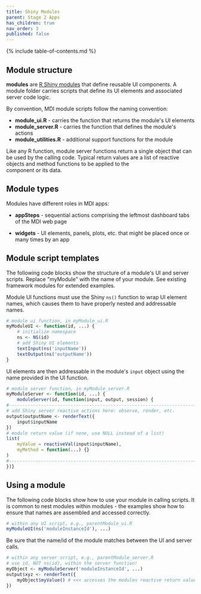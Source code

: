 ```yaml
---
title: Shiny Modules
parent: Stage 2 Apps
has_children: true
nav_order: 3
published: false
---
```


{% include table-of-contents.md %}

## Module structure

**modules** are 
[R Shiny modules](https://shiny.rstudio.com/articles/modules.html)
that define reusable UI components.
A module folder carries scripts that define its UI elements and 
associated server code logic.

By convention, MDI module scripts follow the naming convention:

- **module_ui.R** - carries the function that returns the module's UI elements
- **module_server.R** - carries the function that defines the module's actions
- **module_utilities.R** - additional support functions for the module

Like any R function, module server functions return a single
object that can be used by the calling code. Typical return values
are a list of reactive objects and method functions to be applied to the  
component or its data.

## Module types

Modules have different roles in MDI apps:

- **appSteps** - sequential actions comprising the leftmost dashboard 
tabs of the MDI web page

- **widgets** - UI elements, panels, plots, etc. that
might be placed once or many times by an app

## Module script templates

The following code blocks show the structure of a module's UI and server scripts. 
Replace "myModule" with the name of your module. 
See existing framework modules for extended examples.

Module UI functions must use the Shiny <code>ns()</code> function to wrap
UI element names, which causes them to have properly nested and addressable
names.

```r
# module ui function, in myModule_ui.R
myModuleUI <- function(id, ...) {
    # initialize namespace
    ns <- NS(id) 
    # add Shiny UI elements
    textInput(ns('inputName'))
    textOutput(ns('outputName'))
}
```

UI elements are then addressable in the module's 
<code>input</code> object using the name provided in the UI function.

```r
# module server function, in myModule_server.R
myModuleServer <- function(id, ...) {
    moduleServer(id, function(input, output, session) {
#----------------------------------------------------------------------
# add Shiny server reactive actions here: observe, render, etc.
output$outputName <- renderText({
    input$inputName
})
# module return value (if none, use NULL instead of a list)
list(
    myValue = reactiveVal(input$inputName),
    myMethod = function(...) {}
)
#----------------------------------------------------------------------
})}
```

## Using a module

The following code blocks show how to use your module in calling scripts. 
It is common to nest modules within modules - the examples show how to 
ensure that names are assembled and accessed correctly.

```r
# within any UI script, e.g., parentModule_ui.R
myModuleUI(ns('moduleInstanceId'), ...)
```

Be sure that the name/id of the module matches between the UI and server calls.

```r
# within any server script, e.g., parentModule_server.R
# use id, NOT ns(id), within the server function!
myObject <- myModuleServer('moduleInstanceId', ...)
output$xyz <- renderText({
    myObject$myValue() # <<< accesses the modules reactive return value
})
```
